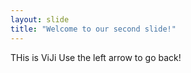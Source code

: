 ```yaml
---
layout: slide
title: "Welcome to our second slide!"
---
```

THis is ViJi
Use the left arrow to go back!
